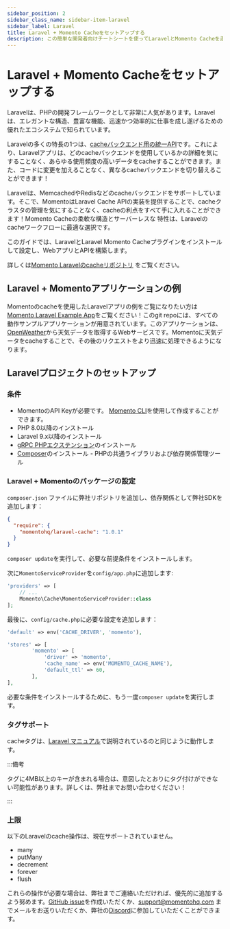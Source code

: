 ```yaml
---
sidebar_position: 2
sidebar_class_name: sidebar-item-laravel
sidebar_label: Laravel
title: Laravel + Momento Cacheをセットアップする
description: この簡単な開発者向けチートシートを使ってLaravelとMomento Cacheを走らせてみよう。
---
```


# Laravel + Momento Cacheをセットアップする

Laravelは、PHPの開発フレームワークとして非常に人気があります。Laravelは、エレガントな構造、豊富な機能、迅速かつ効率的に仕事を成し遂げるための優れたエコシステムで知られています。

Laravelの多くの特長の1つは、[cacheバックエンド用の統一API](https://laravel.com/docs/10.x/cache)です。これにより、Laravelアプリは、どのcacheバックエンドを使用しているかの詳細を気にすることなく、あらゆる使用頻度の高いデータをcacheすることができます。また、コードに変更を加えることなく、異なるcacheバックエンドを切り替えることができます！

Laravelは、MemcachedやRedisなどのcacheバックエンドをサポートしています。そこで、MomentoはLaravel Cache APIの実装を提供することで、cacheクラスタの管理を気にすることなく、cacheの利点をすべて手に入れることができます！Momento Cacheの柔軟な構造とサーバーレスな 特性は、Laravelのcacheワークフローに最適な選択です。

このガイドでは、LaravelとLaravel Momento Cacheプラグインをインストールして設定し、WebアプリとAPIを構築します。

詳しくは[Momento Laravelのcacheリポジトリ](https://github.com/momentohq/laravel-cache) をご覧ください。

## Laravel + Momentoアプリケーションの例

Momentoのcacheを使用したLaravelアプリの例をご覧になりたい方は [Momento Laravel Example App](https://github.com/momentohq/laravel-example)をご覧ください！このgit repoには、すべての動作サンプルアプリケーションが用意されています。このアプリケーションは、[OpenWeather](https://openweathermap.org/)から天気データを取得するWebサービスです。Momentoに天気データをcacheすることで、その後のリクエストをより迅速に処理できるようになります。

## Laravelプロジェクトのセットアップ

### 条件
* MomentoのAPI Keyが必要です。 [Momento CLI](https://github.com/momentohq/momento-cli)を使用して作成することができます。
* PHP 8.0以降のインストール
* Laravel 9.x以降のインストール
* [gRPC PHPエクステンション](https://github.com/grpc/grpc/blob/v1.46.3/src/php/README.md)のインストール
* [Composer](https://getcomposer.org/doc/00-intro.md)のインストール - PHPの共通ライブラリおよび依存関係管理ツール

### Laravel + Momentoのパッケージの設定

`composer.json` ファイルに弊社リポジトリを追加し、依存関係として弊社SDKを追加します：

```json
{
  "require": {
    "momentohq/laravel-cache": "1.0.1"
  }
}
```

`composer update`を実行して、必要な前提条件をインストールします。

次に`MomentoServiceProvider`を`config/app.php`に追加します:

```php
'providers' => [
    // ...
    Momento\Cache\MomentoServiceProvider::class
];
```

最後に、`config/cache.php`に必要な設定を追加します：

```php
'default' => env('CACHE_DRIVER', 'momento'),

'stores' => [
        'momento' => [
            'driver' => 'momento',
            'cache_name' => env('MOMENTO_CACHE_NAME'),
            'default_ttl' => 60,
        ],
],
```

必要な条件をインストールするために、もう一度`composer update`を実行します。

### タグサポート

cacheタグは、[Laravel マニュアル](https://laravel.com/docs/9.x/cache#cache-tags)で説明されているのと同じように動作します。

:::備考

タグに4MB以上のキーが含まれる場合は、意図したとおりにタグ付けができない可能性があります。詳しくは、弊社までお問い合わせください！

:::

### 上限

以下のLaravelのcache操作は、現在サポートされていません。
* many
* putMany
* decrement
* forever
* flush

これらの操作が必要な場合は、弊社までご連絡いただければ、優先的に追加するよう努めます。[GitHub issue](https://github.com/momentohq/laravel-cache/issues)を作成いただくか、support@momentohq.com までメールをお送りいただくか、弊社の[Discord](https://discord.com/invite/3HkAKjUZGq)に参加していただくことができます。
